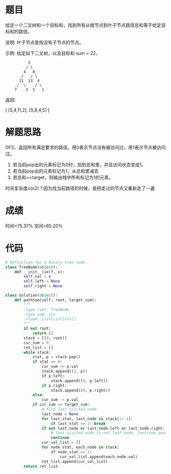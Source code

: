 # 题目
给定一个二叉树和一个目标和，找到所有从根节点到叶子节点路径总和等于给定目标和的路径。

说明: 叶子节点是指没有子节点的节点。

示例:
给定如下二叉树，以及目标和 sum = 22，

              5
             / \
            4   8
           /   / \
          11  13  4
         /  \    / \
        7    2  5   1
返回:

[
   [5,4,11,2],
   [5,8,4,5]
]

# 解题思路
DFS，返回所有满足要求的路径。用0表示节点没有被访问过，用1表示节点被访问过。
1. 若当前pop出的元素标记为0时，加到总和里，并且访问状态变成1。
2. 若当前pop出的元素标记为1，从总和里减去
3. 若总和==target，则输出栈中所有标记为1的元素。

时间复杂度o(n2)？因为找当前路径的时候，是把走过的节点又重新走了一遍

# 成绩
时间>75.37%
空间>65.20%

# 代码
```python
# Definition for a binary tree node.
class TreeNode(object):
    def __init__(self, x):
        self.val = x
        self.left = None
        self.right = None

class Solution(object):
    def pathSum(self, root, target_sum):
        """
        :type root: TreeNode
        :type sum: int
        :rtype: List[List[int]]
        """
        if not root:
            return []
        stack = [(0, root)]
        cur_sum = 0
        ret_list = []
        while stack:
            stat, p = stack.pop()
            if stat == 0:
                cur_sum += p.val
                stack.append((1, p))
                if p.left:
                    stack.append((0, p.left))
                if p.right:
                    stack.append((0, p.right))
            else:
                cur_sum -= p.val
            if cur_sum == target_sum:
                # find last visited node
                last_node = None
                for last_stat, last_node in stack[::-1]:
                    if last_stat == 1: break
                if not last_node or last_node.left or last_node.right:
                    # last visited node is not leaf node, continue searching
                    continue
                cur_val_list = []
                for node_stat, each_node in stack:
                    if node_stat == 1:
                        cur_val_list.append(each_node.val)
                ret_list.append(cur_val_list)
        return ret_list

```